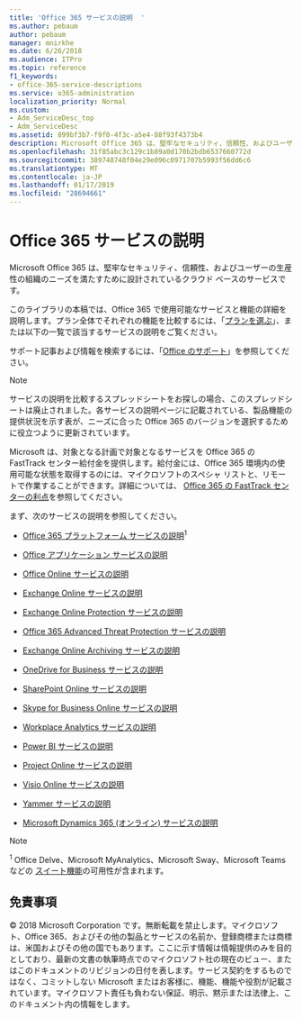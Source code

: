 ```yaml
---
title: 'Office 365 サービスの説明  '
ms.author: pebaum
author: pebaum
manager: mnirkhe
ms.date: 6/26/2018
ms.audience: ITPro
ms.topic: reference
f1_keywords:
- office-365-service-descriptions
ms.service: o365-administration
localization_priority: Normal
ms.custom:
- Adm_ServiceDesc_top
- Adm_ServiceDesc
ms.assetid: 899bf3b7-f9f0-4f3c-a5e4-88f93f4373b4
description: Microsoft Office 365 は、堅牢なセキュリティ、信頼性、およびユーザーの生産性の組織のニーズを満たすために設計されているクラウド ベースのサービスです。
ms.openlocfilehash: 31f85abc3c129c1b89a0d170b2bdb6537660772d
ms.sourcegitcommit: 389748748f04e29e096c0971707b5993f56dd6c6
ms.translationtype: MT
ms.contentlocale: ja-JP
ms.lasthandoff: 01/17/2019
ms.locfileid: "28694661"
---
```

# <a name="office-365-service-descriptions"></a>Office 365 サービスの説明  

Microsoft Office 365 は、堅牢なセキュリティ、信頼性、およびユーザーの生産性の組織のニーズを満たすために設計されているクラウド ベースのサービスです。 
  
このライブラリの本稿では、Office 365 で使用可能なサービスと機能の詳細を説明します。プラン全体でそれぞれの機能を比較するには、「[プランを選ぶ](http://go.microsoft.com/fwlink/?LinkID=799177&amp;clcid=0x409)」、または以下の一覧で該当するサービスの説明をご覧ください。 
  
サポート記事および情報を検索するには、「[Office のサポート](https://support.office.com/)」を参照してください。
  
> [!NOTE]
> サービスの説明を比較するスプレッドシートをお探しの場合、このスプレッドシートは廃止されました。各サービスの説明ページに記載されている、製品機能の提供状況を示す表が、ニーズに合った Office 365 のバージョンを選択するために役立つように更新されています。 
  
Microsoft は、対象となる計画で対象となるサービスを Office 365 の FastTrack センター給付金を提供します。給付金には、Office 365 環境内の使用可能な状態を取得するのには、マイクロソフトのスペシャ リストと、リモートで作業することができます。詳細については、 [Office 365 の FastTrack センターの利点](https://docs.microsoft.com/fasttrack/O365-fasttrack-benefit-for-office-365)を参照してください。
  
まず、次のサービスの説明を参照してください。
  
- [Office 365 プラットフォーム サービスの説明](office-365-platform-service-description/office-365-platform-service-description.md)<sup>1</sup>
    
- [Office アプリケーション サービスの説明](office-applications-service-description/office-applications-service-description.md)
    
- [Office Online サービスの説明](office-online-service-description/office-online-service-description.md)
    
- [Exchange Online サービスの説明](exchange-online-service-description/exchange-online-service-description.md)
    
- [Exchange Online Protection サービスの説明](exchange-online-protection-service-description/exchange-online-protection-service-description.md)
    
- [Office 365 Advanced Threat Protection サービスの説明](office-365-advanced-threat-protection-service-description.md)
    
- [Exchange Online Archiving サービスの説明](exchange-online-archiving-service-description/exchange-online-archiving-service-description.md)
    
- [OneDrive for Business サービスの説明](onedrive-for-business-service-description.md)
    
- [SharePoint Online サービスの説明](sharepoint-online-service-description/sharepoint-online-service-description.md)
    
- [Skype for Business Online サービスの説明](skype-for-business-online-service-description/skype-for-business-online-service-description.md)
    
- [Workplace Analytics サービスの説明](workplace-analytics-service-description.md)
    
- [Power BI サービスの説明](power-bi-service-description.md)
    
- [Project Online サービスの説明](project-online-service-description/project-online-service-description.md)
    
- [Visio Online サービスの説明](visio-online-service-description/visio-online-service-description.md)
    
- [Yammer サービスの説明](yammer-service-description/yammer-service-description.md)
    
- [Microsoft Dynamics 365 (オンライン) サービスの説明](microsoft-dynamics-365-online-service-description.md)
    
> [!NOTE]
> <sup>1</sup> Office Delve、Microsoft MyAnalytics、Microsoft Sway、Microsoft Teams などの [スイート機能](https://technet.microsoft.com/EN-US/library/office-365-suite-features.aspx)の可用性が含まれます。 
  
## <a name="disclaimer"></a>免責事項

© 2018 Microsoft Corporation です。無断転載を禁止します。マイクロソフト、Office 365、およびその他の製品とサービスの名前か、登録商標または商標は、米国およびその他の国でもあります。ここに示す情報は情報提供のみを目的としており、最新の文書の執筆時点でのマイクロソフト社の現在のビュー、またはこのドキュメントのリビジョンの日付を表します。サービス契約をするものではなく、コミットしない Microsoft またはお客様に、機能、機能や役割が記載されています。マイクロソフト責任も負わない保証、明示、黙示または法律上、このドキュメント内の情報をします。 
  
